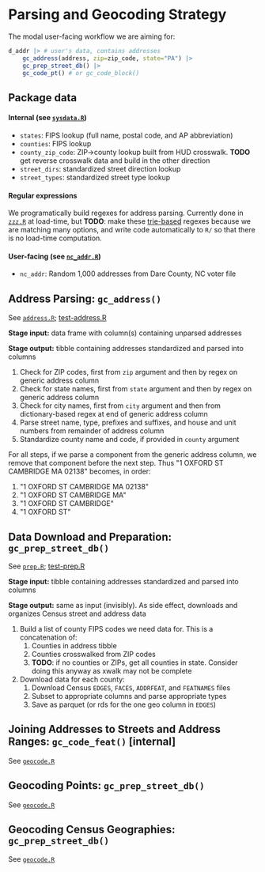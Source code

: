 # Parsing and Geocoding Strategy

The modal user-facing workflow we are aiming for:

```r
d_addr |> # user's data, contains addresses
    gc_address(address, zip=zip_code, state="PA") |>
    gc_prep_street_db() |> 
    gc_code_pt() # or gc_code_block()
```

## Package data

#### Internal (see [`sysdata.R`](data-raw/sysdata.R))
- `states`: FIPS lookup (full name, postal code, and AP abbreviation)
- `counties`: FIPS lookup
- `county_zip_code`: ZIP->county lookup built from HUD crosswalk. **TODO** get reverse crosswalk data and build in the other direction
- `street_dirs`: standardized street direction lookup
- `street_types`: standardized street type lookup

#### Regular expressions
We programatically build regexes for address parsing.
Currently done in  [`zzz.R`](R/zzz.R) at load-time,
but **TODO**: make these [trie-based](https://en.wikipedia.org/wiki/Trie) regexes because we are matching many options,
and write code automatically to `R/` so that there is no load-time computation.


#### User-facing (see [`nc_addr.R`](data-raw/nc_addr.R))
- `nc_addr`: Random 1,000 addresses from Dare County, NC voter file

## Address Parsing: `gc_address()`
See [`address.R`](R/address.R); [test-address.R](tests/testthat/test-address.R)


**Stage input:** data frame with column(s) containing unparsed addresses

**Stage output:** tibble containing addresses standardized and parsed into columns

1. Check for ZIP codes, first from `zip` argument and then by regex on generic address column
1. Check for state names, first from `state` argument and then by regex on generic address column
1. Check for city names, first from `city` argument and then from dictionary-based regex at end of generic address column
1. Parse street name, type, prefixes and suffixes, and house and unit numbers from remainder of address column
1. Standardize county name and code, if provided in `county` argument

For all steps, if we parse a component from the generic address column, we remove that component before the next step.
Thus "1 OXFORD ST CAMBRIDGE MA 02138" becomes, in order:
1. "1 OXFORD ST CAMBRIDGE MA 02138"
1. "1 OXFORD ST CAMBRIDGE MA"
1. "1 OXFORD ST CAMBRIDGE"
1. "1 OXFORD ST"

## Data Download and Preparation: `gc_prep_street_db()`
See [`prep.R`](R/prep.R); [test-prep.R](tests/testthat/test-prep.R)


**Stage input:**  tibble containing addresses standardized and parsed into columns

**Stage output:** same as input (invisibly). As side effect, downloads and organizes Census street and address data

1. Build a list of county FIPS codes we need data for. This is a concatenation of:
    1. Counties in address tibble
    1. Counties crosswalked from ZIP codes
    1. **TODO**: if no counties or ZIPs, get all counties in state. Consider doing this anyway as xwalk may not be complete
1. Download data for each county:
    1. Download Census `EDGES`, `FACES`, `ADDRFEAT`, and `FEATNAMES` files
    1. Subset to appropriate columns and parse appropriate types
    1. Save as parquet (or rds for the one geo column in `EDGES`)

## Joining Addresses to Streets and Address Ranges: `gc_code_feat()` [internal]
See [`geocode.R`](R/geocode.R)

## Geocoding Points: `gc_prep_street_db()`
See [`geocode.R`](R/geocode.R)

## Geocoding Census Geographies: `gc_prep_street_db()`
See [`geocode.R`](R/geocode.R)
